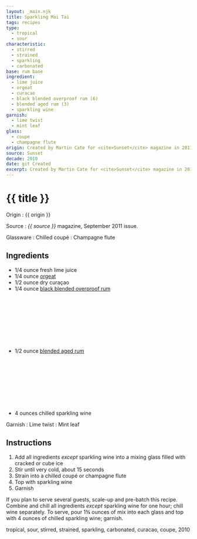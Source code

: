 ```yaml
---
layout: _main.njk
title: Sparkling Mai Tai
tags: recipes
type:
  - tropical
  - sour
characteristic:
  - stirred
  - strained
  - sparkling
  - carbonated
base: rum base
ingredient:
  - lime juice
  - orgeat
  - curacao
  - black blended overproof rum (6)
  - blended aged rum (3)
  - sparkling wine
garnish:
  - lime twist
  - mint leaf
glass:
  - coupe
  - champagne flute
origin: Created by Martin Cate for <cite>Sunset</cite> magazine in 2011.
source: Sunset
decade: 2010
date: git Created
excerpt: Created by Martin Cate for <cite>Sunset</cite> magazine in 2011.
---
```


<!-- markdownlint-disable MD025 -->
# {{ title }}
<!-- markdownlint-enable MD025 -->

Origin
  : {{ origin }}

Source
  : <span data-pagefind-filter="Source"><cite>{{ source }}</cite> magazine</span>, September 2011 issue.

Glassware
  : Chilled coupé
  : <span data-pagefind-filter="Glassware">Champagne flute</span>

## Ingredients

* 1/4 ounce fresh lime juice
* 1/4 ounce [orgeat](/mixes/orgeat/)
* 1/2 ounce dry curaçao
* 1/4 ounce [black blended overproof rum](/rums/12-rum-black-blended-overproof/)<icon-l space="1em" class="bigger" label="(6)"><span class="with-icon"><svg class="icon"><use href="/assets/images/icons/circle-6.svg#circle-6"></use></svg></span></icon-l>
* 1/2 ounce [blended aged rum](/rums/05-rum-blended-aged/)<icon-l space="1em" class="bigger" label="(3)"><span class="with-icon"><svg class="icon"><use href="/assets/images/icons/circle-3.svg#circle-3"></use></svg></span></icon-l>
* 4 ounces chilled sparkling wine

Garnish
  : <span data-pagefind-filter="Garnish">Lime twist</span>
  : <span data-pagefind-filter="Garnish">Mint leaf</span>

## Instructions

1. Add all ingredients *except* sparkling wine into a mixing glass filled with cracked or cube ice
2. Stir until very cold, about 15 seconds
3. Strain into a chilled coupé or champagne flute
4. Top with sparkling wine
5. Garnish

<tiki-callout type="tip">

  If you plan to serve several guests, scale-up and pre-batch this recipe. Combine and chill all ingredients *except* sparkling wine for one hour; chill wine separately. To serve, pour 1&frac34; ounces of mix into each glass and top with 4 ounces of chilled sparkling wine; garnish.

</tiki-callout>

<div
  class="sr-only"
  data-cat[0]="Drink"
  data-type[0]="Tropical"
  data-type[1]="Sour"
  data-char[0]="Stirred"
  data-char[1]="Strained"
  data-char[2]="Sparkling"
  data-char[3]="Carbonated"
  data-base[0]="Rum/Cane spirits"
  data-ingredient[0]="Lime juice"
  data-ingredient[1]="Orgeat"
  data-ingredient[2]="Curaçao"
  data-ingredient[3]="Curaçao, dry"
  data-ingredient[4]="Black blended overproof rum [6]"
  data-ingredient[5]="Blended aged rum [3]"
  data-ingredient[6]="Sparkling wine"
  data-pantry[0]="Lime twist"
  data-pantry[1]="Mint leaf"
  data-juice[0]="Lime juice"
  data-syrup[0]="Orgeat"
  data-liquor[0]="Curaçao"
  data-liquor[1]="Curaçao, dry"
  data-liquor[2]="Black blended overproof rum [6]"
  data-liquor[3]="Blended aged rum [3]"
  data-liquor[4]="Sparkling wine"
  data-origin[0]="Martin Cate"
  data-glass[0]="Coupé"
  data-decade[0]="2010"
  data-pagefind-filter="
    Category[data-cat[0]],
    Type[data-type[0]],
    Type[data-type[1]],
    Characteristic[data-char[0]],
    Characteristic[data-char[1]],
    Characteristic[data-char[2]],
    Characteristic[data-char[3]],
    Base[data-base[0]],
    Ingredient[data-ingredient[0]],
    Ingredient[data-ingredient[1]],
    Ingredient[data-ingredient[2]],
    Ingredient[data-ingredient[3]],
    Ingredient[data-ingredient[4]],
    Ingredient[data-ingredient[5]],
    Ingredient[data-ingredient[6]],
    Pantry[data-pantry[0]],
    Pantry[data-pantry[1]],
    Juice[data-juice[0]],
    Syrup[data-syrup[0]],
    Liquor[data-liquor[0]],
    Liquor[data-liquor[1]],
    Liquor[data-liquor[2]],
    Liquor[data-liquor[3]],
    Liquor[data-liquor[4]],
    Origin[data-origin[0]],
    Glassware[data-glass[0]],
    Decade[data-decade[0]]
  "
>
</div>

<div class="keywords" aria-hidden>tropical, sour, stirred, strained, sparkling, carbonated, curacao, coupe, 2010</div>
